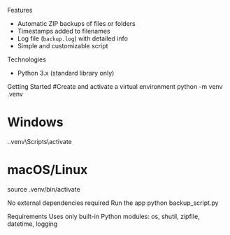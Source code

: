 Features
- Automatic ZIP backups of files or folders
- Timestamps added to filenames
- Log file (`backup.log`) with detailed info
- Simple and customizable script


Technologies
- Python 3.x (standard library only)

Getting Started
#Create and activate a virtual environment
python -m venv .venv
# Windows
.\.venv\Scripts\activate
# macOS/Linux
source .venv/bin/activate

No external dependencies required
Run the app
python backup_script.py

Requirements
Uses only built-in Python modules:
os, shutil, zipfile, datetime, logging

